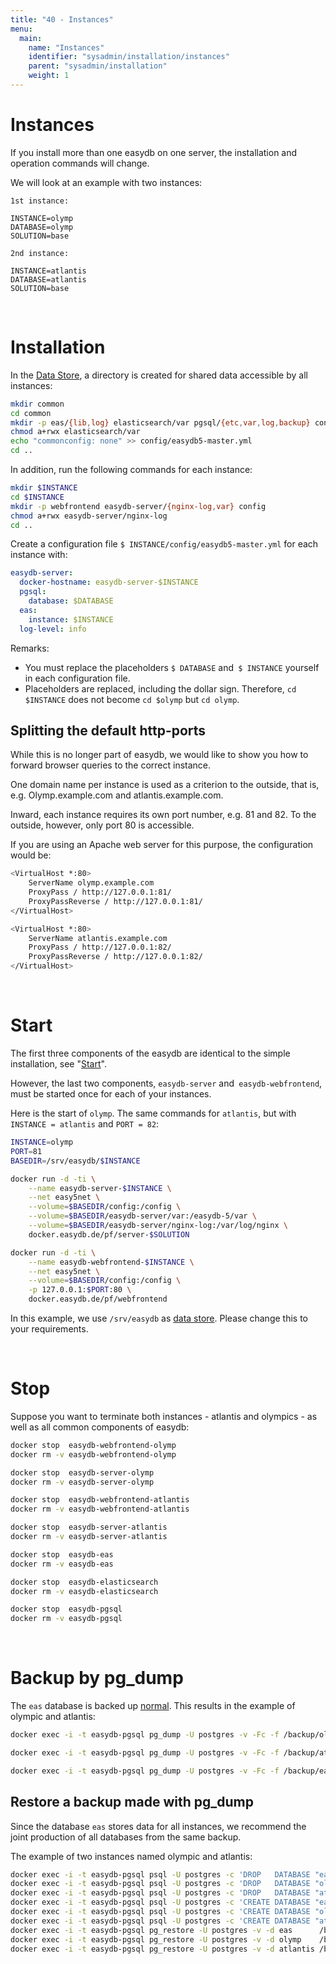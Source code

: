```yaml
---
title: "40 - Instances"
menu:
  main:
    name: "Instances"
    identifier: "sysadmin/installation/instances"
    parent: "sysadmin/installation"
    weight: 1
---
```

# Instances

If you install more than one easydb on one server, the installation and operation commands will change.

We will look at an example with two instances:

```
1st instance:

INSTANCE=olymp
DATABASE=olymp
SOLUTION=base

2nd instance:

INSTANCE=atlantis
DATABASE=atlantis
SOLUTION=base
```

&nbsp;

# Installation

In the [Data Store](../installation), a directory is created for shared data accessible by all instances:

```bash
mkdir common
cd common
mkdir -p eas/{lib,log} elasticsearch/var pgsql/{etc,var,log,backup} config
chmod a+rwx elasticsearch/var
echo "commonconfig: none" >> config/easydb5-master.yml
cd ..
```

In addition, run the following commands for each instance:

```bash
mkdir $INSTANCE
cd $INSTANCE
mkdir -p webfrontend easydb-server/{nginx-log,var} config
chmod a+rwx easydb-server/nginx-log 
cd ..
```

Create a configuration file `$ INSTANCE/config/easydb5-master.yml` for each instance with:

```yaml
easydb-server:
  docker-hostname: easydb-server-$INSTANCE
  pgsql:
    database: $DATABASE
  eas:
    instance: $INSTANCE
  log-level: info
```

Remarks:

- You must replace the placeholders `$ DATABASE` and` $ INSTANCE` yourself in each configuration file.
- Placeholders are replaced, including the dollar sign. Therefore, `cd $INSTANCE` does not become `cd $olymp` but `cd olymp`.


## Splitting the default http-ports

While this is no longer part of easydb, we would like to show you how to forward browser queries to the correct instance.

One domain name per instance is used as a criterion to the outside, that is, e.g. Olymp.example.com and atlantis.example.com.

Inward, each instance requires its own port number, e.g. 81 and 82. To the outside, however, only port 80 is accessible.

If you are using an Apache web server for this purpose, the configuration would be:

```bash
<VirtualHost *:80>
    ServerName olymp.example.com
    ProxyPass / http://127.0.0.1:81/
    ProxyPassReverse / http://127.0.0.1:81/
</VirtualHost>

<VirtualHost *:80>
    ServerName atlantis.example.com
    ProxyPass / http://127.0.0.1:82/
    ProxyPassReverse / http://127.0.0.1:82/
</VirtualHost>
```

&nbsp;

# Start

The first three components of the easydb are identical to the simple installation, see "[Start](../installation)".

However, the last two components, `easydb-server` and` easydb-webfrontend`, must be started once for each of your instances.

Here is the start of `olymp`. The same commands for `atlantis`, but with` INSTANCE = atlantis` and `PORT = 82`:

```bash
INSTANCE=olymp
PORT=81
BASEDIR=/srv/easydb/$INSTANCE

docker run -d -ti \
    --name easydb-server-$INSTANCE \
    --net easy5net \
    --volume=$BASEDIR/config:/config \
    --volume=$BASEDIR/easydb-server/var:/easydb-5/var \
    --volume=$BASEDIR/easydb-server/nginx-log:/var/log/nginx \
    docker.easydb.de/pf/server-$SOLUTION

docker run -d -ti \
    --name easydb-webfrontend-$INSTANCE \
    --net easy5net \
    --volume=$BASEDIR/config:/config \
    -p 127.0.0.1:$PORT:80 \
    docker.easydb.de/pf/webfrontend
```

In this example, we use `/srv/easydb` as [data store](../installation). Please change this to your requirements.

&nbsp;

# Stop

Suppose you want to terminate both instances - atlantis and olympics - as well as all common components of easydb:


```bash
docker stop  easydb-webfrontend-olymp
docker rm -v easydb-webfrontend-olymp

docker stop  easydb-server-olymp
docker rm -v easydb-server-olymp

docker stop  easydb-webfrontend-atlantis
docker rm -v easydb-webfrontend-atlantis

docker stop  easydb-server-atlantis
docker rm -v easydb-server-atlantis

docker stop  easydb-eas
docker rm -v easydb-eas

docker stop  easydb-elasticsearch
docker rm -v easydb-elasticsearch

docker stop  easydb-pgsql
docker rm -v easydb-pgsql
```

&nbsp;

# Backup by pg_dump

The `eas` database is backed up [normal](../betrieb). This results in the example of olympic and atlantis:

```bash
docker exec -i -t easydb-pgsql pg_dump -U postgres -v -Fc -f /backup/olymp.pgdump olymp

docker exec -i -t easydb-pgsql pg_dump -U postgres -v -Fc -f /backup/atlantis.pgdump atlantis

docker exec -i -t easydb-pgsql pg_dump -U postgres -v -Fc -f /backup/eas.pgdump eas
```


## Restore a backup made with pg_dump

Since the database `eas` stores data for all instances, we recommend the joint production of all databases from the same backup.

The example of two instances named olympic and atlantis:

```bash
docker exec -i -t easydb-pgsql psql -U postgres -c 'DROP   DATABASE "eas"'
docker exec -i -t easydb-pgsql psql -U postgres -c 'DROP   DATABASE "olymp"'
docker exec -i -t easydb-pgsql psql -U postgres -c 'DROP   DATABASE "atlantis"'
docker exec -i -t easydb-pgsql psql -U postgres -c 'CREATE DATABASE "eas"'
docker exec -i -t easydb-pgsql psql -U postgres -c 'CREATE DATABASE "olymp"'
docker exec -i -t easydb-pgsql psql -U postgres -c 'CREATE DATABASE "atlantis"'
docker exec -i -t easydb-pgsql pg_restore -U postgres -v -d eas      /backup/eas.pgdump
docker exec -i -t easydb-pgsql pg_restore -U postgres -v -d olymp    /backup/olymp.pgdump
docker exec -i -t easydb-pgsql pg_restore -U postgres -v -d atlantis /backup/atlantis.pgdump
```
